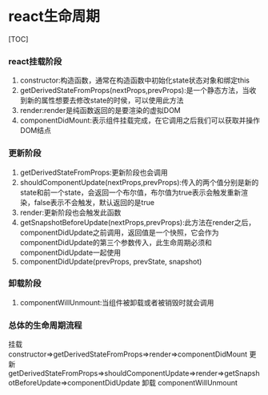 # react生命周期

[TOC]

### react挂载阶段

1. constructor:构造函数，通常在构造函数中初始化state状态对象和绑定this
2. getDerivedStateFromProps(nextProps,prevProps):是一个静态方法，当收到新的属性想要去修改state的时侯，可以使用此方法
3. render:render是纯函数返回的是要渲染的虚拟DOM
4. componentDidMount:表示组件挂载完成，在它调用之后我们可以获取并操作DOM结点

### 更新阶段

1. getDerivedStateFromProps:更新阶段也会调用
2. shouldComponentUpdate(nextProps,prevProps):传入的两个值分别是新的state和前一个state，会返回一个布尔值，布尔值为true表示会触发重新渲染，false表示不会触发，默认返回的是true
3. render:更新阶段也会触发此函数
4. getSnapshotBeforeUpdate(nextProps,prevProps):此方法在render之后，componentDidUpdate之前调用，返回值是一个快照，它会作为componentDidUpdate的第三个参数传入，此生命周期必须和componentDidUpdate一起使用
5. componentDidUpdate(prevProps, prevState, snapshot)

### 卸载阶段

1. componentWillUnmount:当组件被卸载或者被销毁时就会调用

### 总体的生命周期流程
挂载
constructor=>getDerivedStateFromProps=>render=>componentDidMount
更新
getDerivedStateFromProps=>shouldComponentUpdate=>render=>getSnapshotBeforeUpdate=>componentDidUpdate
卸载
componentWillUnmount